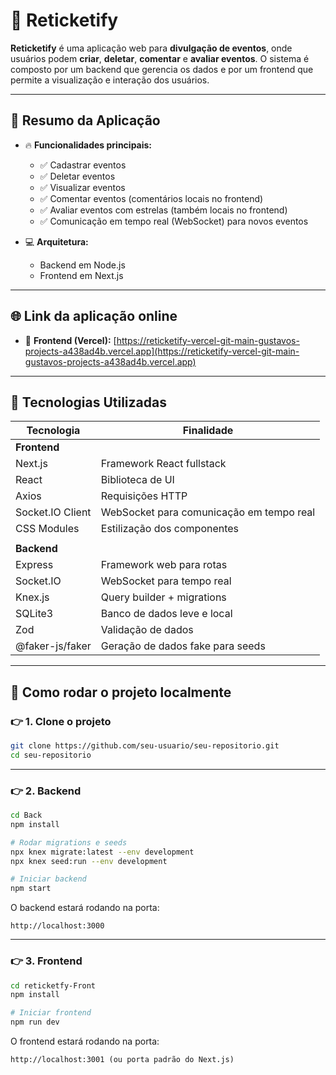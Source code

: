 
# 🎫 Reticketify

**Reticketify** é uma aplicação web para **divulgação de eventos**, onde usuários podem **criar**, **deletar**, **comentar** e **avaliar eventos**. O sistema é composto por um backend que gerencia os dados e por um frontend que permite a visualização e interação dos usuários.

---

## 🧠 Resumo da Aplicação

- 🔥 **Funcionalidades principais:**
  - ✅ Cadastrar eventos
  - ✅ Deletar eventos
  - ✅ Visualizar eventos
  - ✅ Comentar eventos (comentários locais no frontend)
  - ✅ Avaliar eventos com estrelas (também locais no frontend)
  - ✅ Comunicação em tempo real (WebSocket) para novos eventos

- 💻 **Arquitetura:**
  - Backend em Node.js
  - Frontend em Next.js

---

## 🌐 Link da aplicação online

- 🔗 **Frontend (Vercel):** [https://reticketify-vercel-git-main-gustavos-projects-a438ad4b.vercel.app](https://reticketify-vercel-git-main-gustavos-projects-a438ad4b.vercel.app)

---

## 🚀 Tecnologias Utilizadas

| Tecnologia          | Finalidade                                      |
|---------------------|--------------------------------------------------|
| **Frontend**        |                                                  |
| Next.js             | Framework React fullstack                       |
| React               | Biblioteca de UI                                 |
| Axios               | Requisições HTTP                                 |
| Socket.IO Client    | WebSocket para comunicação em tempo real         |
| CSS Modules         | Estilização dos componentes                     |
|                     |                                                  |
| **Backend**         |                                                  |
| Express             | Framework web para rotas                         |
| Socket.IO           | WebSocket para tempo real                        |
| Knex.js             | Query builder + migrations                       |
| SQLite3             | Banco de dados leve e local                      |
| Zod                 | Validação de dados                               |
| @faker-js/faker     | Geração de dados fake para seeds                 |

---

## 🔧 Como rodar o projeto localmente

### 👉 1. Clone o projeto
```bash
git clone https://github.com/seu-usuario/seu-repositorio.git
cd seu-repositorio
```

---

### 👉 2. Backend
```bash
cd Back
npm install

# Rodar migrations e seeds
npx knex migrate:latest --env development
npx knex seed:run --env development

# Iniciar backend
npm start
```

O backend estará rodando na porta:
```
http://localhost:3000
```

---

### 👉 3. Frontend
```bash
cd reticketfy-Front
npm install

# Iniciar frontend
npm run dev
```

O frontend estará rodando na porta:
```
http://localhost:3001 (ou porta padrão do Next.js)
```